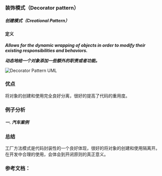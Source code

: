 ### 装饰模式（Decorator pattern）
 
##### 创建模式（Creational Pattern）
 
 
#### 定义
 
***Allows for the dynamic wrapping of objects in order to modify their existing responsibilities and behaviors.***
 
***动态地给一个对象添加一些额外的职责或者功能。***
 
 ![Decorator Pattern UML](../images/factory_method_patern.png)
 
### 优点
 
将对象的创建和使用完全良好分离，很好的提高了代码的重用度。
 
### 例子分析
 
##### 一. 汽车案例
 
 
### 总结
工厂方法模式是代码封装性的一个良好体现，很好的将对象的创建和使用隔离开。在开发中合理的使用，会体会到开闭原则的真正意义。
 
### 参考文档：
 
